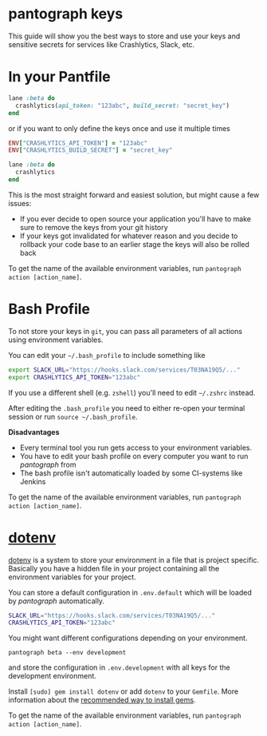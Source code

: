 # pantograph keys

This guide will show you the best ways to store and use your keys and sensitive secrets for services like Crashlytics, Slack, etc.

# In your Pantfile

```ruby
lane :beta do
  crashlytics(api_token: "123abc", build_secret: "secret_key")
end
```

or if you want to only define the keys once and use it multiple times


```ruby
ENV["CRASHLYTICS_API_TOKEN"] = "123abc"
ENV["CRASHLYTICS_BUILD_SECRET"] = "secret_key"

lane :beta do
  crashlytics
end
```

This is the most straight forward and easiest solution, but might cause a few issues:

- If you ever decide to open source your application you'll have to make sure to remove the keys from your git history
- If your keys got invalidated for whatever reason and you decide to rollback your code base to an earlier stage the keys will also be rolled back

To get the name of the available environment variables, run `pantograph action [action_name]`.

# Bash Profile

To not store your keys in `git`, you can pass all parameters of all actions using environment variables.

You can edit your `~/.bash_profile` to include something like

```sh
export SLACK_URL="https://hooks.slack.com/services/T03NA19Q5/..."
export CRASHLYTICS_API_TOKEN="123abc"
```

If you use a different shell (e.g. `zshell`) you'll need to edit `~/.zshrc` instead.

After editing the `.bash_profile` you need to either re-open your terminal session or run `source ~/.bash_profile`.

**Disadvantages**

- Every terminal tool you run gets access to your environment variables. 
- You have to edit your bash profile on every computer you want to run _pantograph_ from
- The bash profile isn't automatically loaded by some CI-systems like Jenkins

To get the name of the available environment variables, run `pantograph action [action_name]`.

# [dotenv](https://github.com/bkeepers/dotenv)

[dotenv](https://github.com/bkeepers/dotenv) is a system to store your environment in a file that is project specific. Basically you have a hidden file in your project containing all the environment variables for your project.

You can store a default configuration in `.env.default` which will be loaded by _pantograph_ automatically.

```sh
SLACK_URL="https://hooks.slack.com/services/T03NA19Q5/..."
CRASHLYTICS_API_TOKEN="123abc"
```

You might want different configurations depending on your environment.

```no-highlight
pantograph beta --env development
```

and store the configuration in `.env.development` with all keys for the development environment.

Install `[sudo] gem install dotenv` or add `dotenv` to your `Gemfile`. More information about the [recommended way to install gems](https://johnknapprs.github.io/pantograph/getting-started/ios/setup/#use-a-gemfile).

To get the name of the available environment variables, run `pantograph action [action_name]`.
